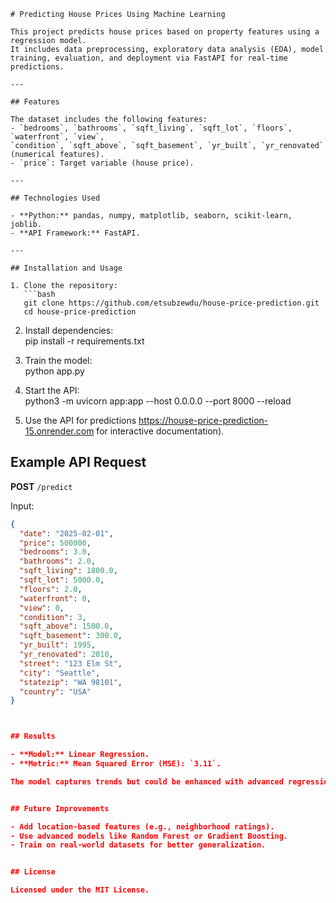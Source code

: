  

```markdow
# Predicting House Prices Using Machine Learning

This project predicts house prices based on property features using a regression model.
It includes data preprocessing, exploratory data analysis (EDA), model training, evaluation, and deployment via FastAPI for real-time predictions.

---

## Features

The dataset includes the following features:  
- `bedrooms`, `bathrooms`, `sqft_living`, `sqft_lot`, `floors`, `waterfront`, `view`,
`condition`, `sqft_above`, `sqft_basement`, `yr_built`, `yr_renovated` (numerical features).  
- `price`: Target variable (house price).  

---

## Technologies Used

- **Python:** pandas, numpy, matplotlib, seaborn, scikit-learn, joblib.  
- **API Framework:** FastAPI.  

---

## Installation and Usage

1. Clone the repository:  
   ```bash
   git clone https://github.com/etsubzewdu/house-price-prediction.git
   cd house-price-prediction
   ```

2. Install dependencies:  
   pip install -r requirements.txt

3. Train the model:  
   python app.py

4. Start the API:  
   python3 -m uvicorn app:app --host 0.0.0.0 --port 8000 --reload

5. Use the API for predictions https://house-price-prediction-15.onrender.com for interactive documentation).  

## Example API Request

**POST** `/predict`  

Input:  
```json
{
  "date": "2025-02-01",
  "price": 500000,
  "bedrooms": 3.0,
  "bathrooms": 2.0,
  "sqft_living": 1800.0,
  "sqft_lot": 5000.0,
  "floors": 2.0,
  "waterfront": 0,
  "view": 0,
  "condition": 3,
  "sqft_above": 1500.0,
  "sqft_basement": 300.0,
  "yr_built": 1995,
  "yr_renovated": 2010,
  "street": "123 Elm St",
  "city": "Seattle",
  "statezip": "WA 98101",
  "country": "USA"
}



## Results

- **Model:** Linear Regression.  
- **Metric:** Mean Squared Error (MSE): `3.11`.  

The model captures trends but could be enhanced with advanced regression models and larger datasets.


## Future Improvements

- Add location-based features (e.g., neighborhood ratings).  
- Use advanced models like Random Forest or Gradient Boosting.  
- Train on real-world datasets for better generalization.  


## License

Licensed under the MIT License.

